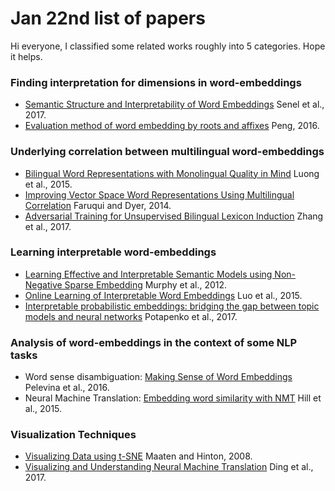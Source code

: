 # Jan 22nd list of papers

Hi everyone, I classified some related works roughly into 5 categories. Hope it helps.

### Finding interpretation for dimensions in word-embeddings
+ [Semantic Structure and Interpretability of Word Embeddings](https://arxiv.org/pdf/1711.00331.pdf) Senel et al., 2017.
+ [Evaluation method of word embedding by roots and affixes](https://arxiv.org/pdf/1606.07601.pdf) Peng, 2016.

### Underlying correlation between multilingual word-embeddings
+ [Bilingual Word Representations with Monolingual Quality in Mind](http://www.aclweb.org/anthology/W15-1521)	Luong et al., 2015.
+ [Improving Vector Space Word Representations Using Multilingual Correlation](http://anthology.aclweb.org/E/E14/E14-1049.pdf) Faruqui and Dyer, 2014.
+ [Adversarial Training for Unsupervised Bilingual Lexicon Induction](http://aclweb.org/anthology/P17-1179)	Zhang et al., 2017.

### Learning interpretable word-embeddings
+ [Learning Effective and Interpretable Semantic Models using Non-Negative Sparse Embedding](http://talukdar.net/papers/nnse_coling12.pdf) Murphy et al., 2012.
+ [Online Learning of Interpretable Word Embeddings](http://www.aclweb.org/anthology/D15-1196) Luo et al., 2015.
+ [Interpretable probabilistic embeddings: bridging the gap between topic models and neural networks](https://arxiv.org/pdf/1711.04154.pdf) Potapenko et al., 2017.

### Analysis of word-embeddings in the context of some NLP tasks
+ Word sense disambiguation: [Making Sense of Word Embeddings](http://www.aclweb.org/anthology/W16-1620) Pelevina et al., 2016.
+ Neural Machine Translation: [Embedding word similarity with NMT](https://arxiv.org/pdf/1412.6448.pdf) Hill et al., 2015.

### Visualization Techniques
+ [Visualizing Data using t-SNE](http://www.jmlr.org/papers/volume9/vandermaaten08a/vandermaaten08a.pdf) Maaten and Hinton, 2008.
+ [Visualizing and Understanding Neural Machine Translation](http://www.aclweb.org/anthology/P17-1106) Ding et al., 2017.
